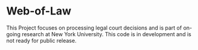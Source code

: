 # Web-of-Law
This Project focuses on processing legal court decisions and is part of on-going research at New York University. This code is in development and is not ready for public release.
